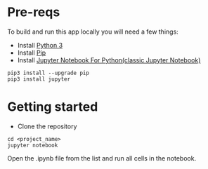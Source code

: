 # Pre-reqs
To build and run this app locally you will need a few things:

- Install [Python 3](https://realpython.com/installing-python/)
- Install [Pip](https://pip.pypa.io/en/stable/installing/)
- Install [Jupyter Notebook For Python(classic Jupyter Notebook)](https://jupyter.readthedocs.io/en/latest/install.html)
```
pip3 install --upgrade pip
pip3 install jupyter
```

# Getting started
- Clone the repository
```
cd <project_name>
jupyter notebook
```

Open the .ipynb file from the list and run all cells in the notebook.